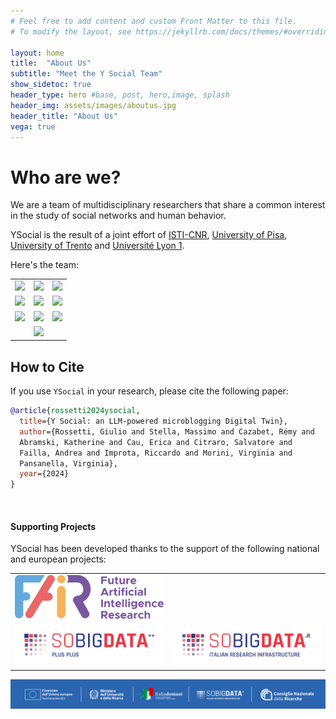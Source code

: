 ```yaml
---
# Feel free to add content and custom Front Matter to this file.
# To modify the layout, see https://jekyllrb.com/docs/themes/#overriding-theme-defaults

layout: home
title:  "About Us"
subtitle: "Meet the Y Social Team"
show_sidetoc: true
header_type: hero #base, post, hero,image, splash
header_img: assets/images/aboutus.jpg
header_title: "About Us"
vega: true
---
```


# Who are we?

We are a team of multidisciplinary researchers that share a common interest in the study of social networks and human behavior. 

YSocial is the result of a joint effort of [ISTI-CNR](), [University of Pisa](), [University of Trento]() and [Université Lyon 1]().

Here's the team:

<table>
<tr>
<td><img src="../assets/images/giulio_rossetti.png" style="width: 240px;"></td>
<td><img src="../assets/images/massimo_stella.png" style="width: 240px;"></td>
<td><img src="../assets/images/remy_cazabet.png" style="width: 240px;"></td>
</tr>
<tr>
<td><img src="../assets/images/katherine_abramski.png" style="width: 240px;"></td>
<td><img src="../assets/images/erica_cau.png" style="width: 240px;"></td>
<td><img src="../assets/images/salvatore_citraro.png" style="width: 240px;"></td>
</tr>
<tr>
<td><img src="../assets/images/andrea_failla.png" style="width: 240px;"></td>
<td><img src="../assets/images/riccardo_improta.png" style="width: 240px;"></td>
<td><img src="../assets/images/virginia_morini.png" style="width: 240px;"></td>
</tr>
<tr>
<td></td>
<td><img src="../assets/images/valentina_pansanella.png" style="width: 240px;"></td>
<td></td>
</tr>
</table>


## How to Cite
If you use `YSocial` in your research, please cite the following paper:

```bibtex
@article{rossetti2024ysocial,
  title={Y Social: an LLM-powered microblogging Digital Twin},
  author={Rossetti, Giulio and Stella, Massimo and Cazabet, Rémy and 
  Abramski, Katherine and Cau, Erica and Citraro, Salvatore and 
  Failla, Andrea and Improta, Riccardo and Morini, Virginia and 
  Pansanella, Virginia},
  year={2024}
}
```

<br>

#### Supporting Projects

YSocial has been developed thanks to the support of the following national and european projects:

<div style="float: none; width: 100%; text-align: center">
<table>
<tr>
<td><a href="https://fondazione-fair.it/en/"><img src="../assets/images/fair.png" style="width: 240px;"></a>
</td>
</tr>
<tr>
<td>
<a href="http://sobigdata.eu/"><img src="../assets/images/sbd.png" style="width: 350px;"></a></td>
<td>
<a href="https://pnrr.sobigdata.it/"><img src="../assets/images/sbdit.png" style="width: 350px;"></a></td>
</tr>
</table>
<img src="../assets/images/sbdit_head.png" style="width: 700px;">


</div>




